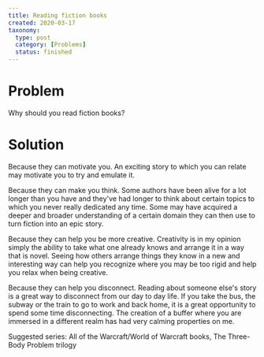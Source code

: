 ```yaml
---
title: Reading fiction books
created: 2020-03-17
taxonomy:
  type: post
  category: [Problems]
  status: finished
---
```


# Problem
Why should you read fiction books?

# Solution
Because they can motivate you. An exciting story to which you can relate may motivate you to try and emulate it.

Because they can make you think. Some authors have been alive for a lot longer than you have and they've had longer to think about certain topics to which you never really dedicated any time. Some may have acquired a deeper and broader understanding of a certain domain they can then use to turn fiction into an epic story.

Because they can help you be more creative. Creativity is in my opinion simply the ability to take what one already knows and arrange it in a way that is novel. Seeing how others arrange things they know in a new and interesting way can help you recognize where you may be too rigid and help you relax when being creative.

Because they can help you disconnect. Reading about someone else's story is a great way to disconnect from our day to day life. If you take the bus, the subway or the train to go to work and back home, it is a great opportunity to spend some time disconnecting. The creation of a buffer where you are immersed in a different realm has had very calming properties on me.

Suggested series: All of the Warcraft/World of Warcraft books, The Three-Body Problem trilogy

